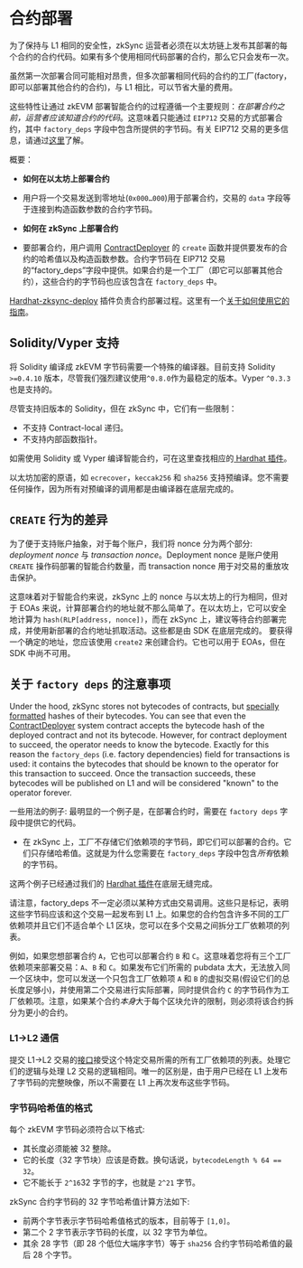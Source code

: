 # 合约部署

为了保持与 L1 相同的安全性，zkSync 运营者必须在以太坊链上发布其部署的每个合约的合约代码。如果有多个使用相同代码部署的合约，那么它只会发布一次。

虽然第一次部署合同可能相对昂贵，但多次部署相同代码的合约的工厂(factory，即可以部署其他合约的合约)，与 L1 相比，可以节省大量的费用。

这些特性让通过 zkEVM 部署智能合约的过程遵循一个主要规则：_在部署合约之前，运营者应该知道合约的代码_。这意味着只能通过 `EIP712` 交易的方式部署合约，其中 `factory_deps` 字段中包含所提供的字节码。有关 EIP712 交易的更多信息，请通过[这里](../../../api/api.md#eip712)了解。

概要：

- **如何在以太坊上部署合约**
- 
  用户将一个交易发送到零地址(`0x000…000`)用于部署合约，交易的 `data` 字段等于连接到构造函数参数的合约字节码。

- **如何在 zkSync 上部署合约**
- 
  要部署合约，用户调用 [ContractDeployer](./system-contracts.md#contractdeployer) 的 `create` 函数并提供要发布的合约的哈希值以及构造函数参数。合约字节码在 EIP712 交易的“factory_deps”字段中提供。如果合约是一个工厂（即它可以部署其他合约），这些合约的字节码也应该包含在 `factory_deps` 中。

[Hardhat-zksync-deploy](../../../api/hardhat) 插件负责合约部署过程。这里有一个[关于如何使用它的指南](../../../api/hardhat/getting-started.md)。

## Solidity/Vyper 支持

将 Solidity 编译成 zkEVM 字节码需要一个特殊的编译器。目前支持 Solidity `>=0.4.10` 版本，尽管我们强烈建议使用`^0.8.0`作为最稳定的版本。Vyper `^0.3.3`也是支持的。

尽管支持旧版本的 Solidity，但在 zkSync 中，它们有一些限制：
- 不支持 Contract-local 递归。
- 不支持内部函数指针。

如需使用 Solidity 或 Vyper 编译智能合约，可在这里查找相应的[ Hardhat 插件](../../../api/hardhat/plugins.md)。

以太坊加密的原语，如 `ecrecover`，`keccak256` 和 `sha256` 支持预编译。您不需要任何操作，因为所有对预编译的调用都是由编译器在底层完成的。

## `CREATE` 行为的差异

为了便于支持账户抽象，对于每个账户，我们将 nonce 分为两个部分: _deployment nonce_ 与 _transaction nonce_。Deployment nonce 是账户使用 `CREATE` 操作码部署的智能合约数量，而 transaction nonce 用于对交易的重放攻击保护。

这意味着对于智能合约来说，zkSync 上的 nonce 与以太坊上的行为相同，但对于 EOAs 来说，计算部署合约的地址就不那么简单了。在以太坊上，它可以安全地计算为 `hash(RLP[address, nonce])`，而在 zkSync 上，建议等待合约部署完成，并使用新部署的合约地址抓取活动。这些都是由 SDK 在底层完成的。
要获得一个确定的地址，您应该使用 `create2` 来创建合约。它也可以用于 EOAs，但在 SDK 中尚不可用。

## 关于 `factory deps` 的注意事项


Under the hood, zkSync stores not bytecodes of contracts, but [specially formatted](#format-of-bytecode-hash) hashes of their bytecodes. You can see that even the [ContractDeployer](./system-contracts.md#contractdeployer) system contract accepts the bytecode hash of the deployed contract and not its bytecode. However, for contract deployment to succeed, the operator needs to know the bytecode. Exactly for this reason the `factory_deps` (i.e. factory dependencies) field for transactions is used: it contains the bytecodes that should be known to the operator for this transaction to succeed. Once the transaction succeeds, these bytecodes will be published on L1 and will be considered "known" to the operator forever.

一些用法的例子:
最明显的一个例子是，在部署合约时，需要在 `factory deps` 字段中提供它的代码。
- 在 zkSync 上，工厂不存储它们依赖项的字节码，即它们可以部署的合约。它们只存储哈希值。这就是为什么您需要在 `factory_deps` 字段中包含*所有*依赖的字节码。

这两个例子已经通过我们的 [ Hardhat 插件](../../../api/hardhat/plugins.md)在底层无缝完成。

请注意，factory_deps 不一定必须以某种方式由交易调用。这些只是标记，表明这些字节码应该和这个交易一起发布到 L1 上。如果您的合约包含许多不同的工厂依赖项并且它们不适合单个 L1 区块，您可以在多个交易之间拆分工厂依赖项的列表。

例如，如果您想部署合约 `A`，它也可以部署合约 `B` 和 `C`。这意味着您将有三个工厂依赖项来部署交易：`A`、`B` 和 `C`。如果发布它们所需的 pubdata 太大，无法放入同一个区块中，您可以发送一个只包含工厂依赖项 `A` 和 `B` 的虚拟交易(假设它们的总长度足够小)，并使用第二个交易进行实际部署，同时提供合约 `C` 的字节码作为工厂依赖项。注意，如果某个合约*本身*大于每个区块允许的限制，则必须将该合约拆分为更小的合约。

### L1->L2 通信

提交 L1->L2 交易的[接口](https://github.com/matter-labs/v2-testnet-contracts/blob/d4a2869ab6feadb396f357e55aa41d137adc0ab0/l1/contracts/zksync/interfaces/IMailbox.sol#L76)接受这个特定交易所需的所有工厂依赖项的列表。处理它们的逻辑与处理 L2 交易的逻辑相同。唯一的区别是，由于用户已经在 L1 上发布了字节码的完整映像，所以不需要在 L1 上再次发布这些字节码。  

### 字节码哈希值的格式

每个 zkEVM 字节码必须符合以下格式:

- 其长度必须能被 32 整除。
- 它的长度（32 字节块）应该是奇数。换句话说，`bytecodeLength % 64 == 32`。
- 它不能长于 `2^16`32 字节的字，也就是 `2^21` 字节。

zkSync 合约字节码的 32 字节哈希值计算方法如下:

- 前两个字节表示字节码哈希值格式的版本，目前等于 `[1,0]`。
- 第二个 2 字节表示字节码的长度，以 32 字节为单位。
- 其余 28 字节（即 28 个低位大端序字节）等于 `sha256` 合约字节码哈希值的最后 28 个字节。
